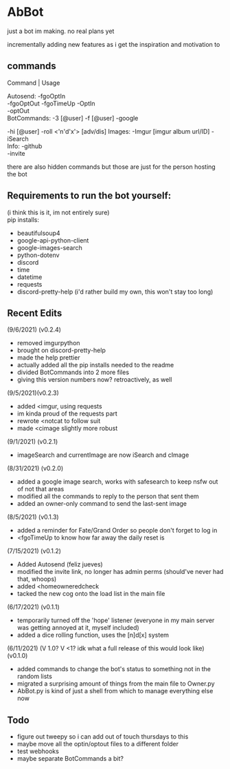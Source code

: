 # AbBot
just a bot im making. no real plans yet

incrementally adding new features as i get the inspiration and motivation to

## commands
Command    |   Usage

Autosend:
-fgoOptIn  
-fgoOptOut 
-fgoTimeUp 
-OptIn     
-optOut    
BotCommands:
-3         [@user]
-f         [@user]
-google    <search terms>
-hi        [@user]
-roll      <'n'd'x'> [adv/dis]
Images:
-Imgur     [imgur album url/ID]
-iSearch   <search terms>
Info:
-github    
-invite    

there are also hidden commands but those are just for the person hosting the bot

## Requirements to run the bot yourself:
(i think this is it, im not entirely sure)  
  pip installs:  
  - beautifulsoup4
  - google-api-python-client
  - google-images-search
  - python-dotenv
  - discord
  - time
  - datetime
  - requests
  - discord-pretty-help (i'd rather build my own, this won't stay too long)

## Recent Edits
(9/6/2021) (v0.2.4)
- removed imgurpython
- brought on discord-pretty-help
- made the help prettier
- actually added all the pip installs needed to the readme
- divided BotCommands into 2 more files
- giving this version numbers now? retroactively, as well

(9/5/2021)(v0.2.3)
- added <imgur, using requests
- im kinda proud of the requests part
- rewrote <notcat to follow suit
- made <cimage slightly more robust

(9/1/2021) (v0.2.1)
- imageSearch and currentImage are now iSearch and cImage

(8/31/2021) (v0.2.0)
- added a google image search, works with safesearch to keep nsfw out of not that areas
- modified all the commands to reply to the person that sent them
- added an owner-only command to send the last-sent image

(8/5/2021) (v0.1.3)
- added a reminder for Fate/Grand Order so people don't forget to log in
- <fgoTimeUp to know how far away the daily reset is

(7/15/2021) (v0.1.2)
- Added Autosend (feliz jueves)
- modified the invite link, no longer has admin perms (should've never had that, whoops)
- added <homeowneredcheck
- tacked the new cog onto the load list in the main file

(6/17/2021) (v0.1.1)
- temporarily turned off the 'hope' listener (everyone in my main server was getting annoyed at it, myself included)
- added a dice rolling function, uses the [n]d[x] system

(6/11/2021) (V 1.0? V <1? idk what a full release of this would look like) (v0.1.0)
- added commands to change the bot's status to something not in the random lists
- migrated a surprising amount of things from the main file to Owner.py
- AbBot.py is kind of just a shell from which to manage everything else now

## Todo
- figure out tweepy so i can add out of touch thursdays to this
- maybe move all the optin/optout files to a different folder
- test webhooks
- maybe separate BotCommands a bit?
